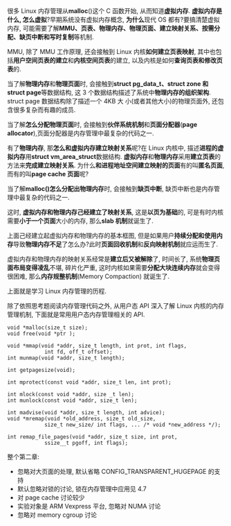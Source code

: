 很多 Linux 内存管理从**malloc**()这个 C 函数开始, 从而知道**虚拟内存**. **虚拟内存是什么, 怎么虚拟**?早期系统没有虚拟内存概念, **为什么**现代 OS 都有?要搞清楚虚拟内存, 可能需要了解**MMU、页表、物理内存、物理页面、建立映射关系、按需分配、缺页中断和写时复制**等机制.

MMU, 除了 MMU 工作原理, 还会接触到 Linux 内核**如何建立页表映射**, 其中也包括**用户空间页表的建立**和**内核空间页表**的建立, 以及内核是如何**查询页表和修改页表**的.

当了解**物理内存**和**物理页面**时, 会接触到**struct pg\_data\_t、struct zone 和 struct page**等数据结构, 这 3 个数据结构描述了系统中**物理内存的组织架构**. struct page 数据结构除了描述一个 4KB 大 小(或者其他大小)的物理页面外, 还包含很多复杂而有趣的成员.

当了解**怎么分配物理页面**时, 会接触到**伙伴系统机制**和**页面分配器**(**page allocator**),页面分配器是内存管理中最复杂的代码之一.

有了**物理内存**, 那**怎么和虚拟内存建立映射关系**呢?在 Linux 内核中, 描述**进程的虚拟内存**用**struct vm\_area\_struct**数据结构. **虚拟内存**和**物理内存**采用**建立页表**的方法来**完成建立映射关系**. 为什么**和进程地址空间建立映射的页面**有的叫**匿名页面**, 而有的叫**page cache 页面**呢?

当了解**malloc()怎么分配出物理内存**时, 会接触到**缺页中断**, 缺页中断也是内存管理中最复杂的代码之一.

这时, **虚拟内存和物理内存己经建立了映射关系**, 这是**以页为基础**的, 可是有时内核需要**小于一个页面**大小的内存, 那么**slab 机制**就诞生了.

上面己经建立起虚拟内存和物理内存的基本框图, 但是如果用户**持续分配和使用内存**导致**物理内存不足**了怎么办?此时**页面回收机制**和**反向映射机制**就应运而生了.

虚拟内存和物理内存的映射关系经常是**建立后又被解除**了, 时间长了, 系统**物理页面布局变得凌乱**不堪, 碎片化严重, 这时内核如果需要**分配大块连续内存**就会变得很困难, 那么**内存规整机制**(Memory Compaction) 就诞生了.

上面就是学习 Linux 内存管理的历程.

除了依照思考题阅读内存管理代码之外, 从用户态 API 深入了解 Linux 内核的内存管理机制, 下面就是常用用户态内存管理相关的 API.

```
void *malloc(size_t size);
void free(void *ptr );

void *mmap(void *addr, size_t length, int prot, int flags,
            int fd, off_t offset);
int munmap(void *addr, size_t length);

int getpagesize(void);

int mprotect(const void *addr, size_t len, int prot);

int mlock(const void *addr, size _t len);
int munlock(const void *addr, size_t len);

int madvise(void *addr, size_t length, int advice);
void *mremap(void *old_address, size_t old_size,
            size_t new_size/ int flags, ... /* void *new_address */);

int remap_file_pages(void *addr, size_t size, int prot,
            ssize__t pgoff, int flags);
```

整个第二章:

- 忽略对大页面的处理, 默认省略 CONFIG\_TRANSPARENT\_HUGEPAGE 的支持
- 默认忽略对锁的讨论, 锁在内存管理中应用见 4.7
- 对 page cache 讨论较少
- 实验对象是 ARM Vexpress 平台, 忽略对 NUMA 讨论
- 忽略对 memory cgroup 讨论
